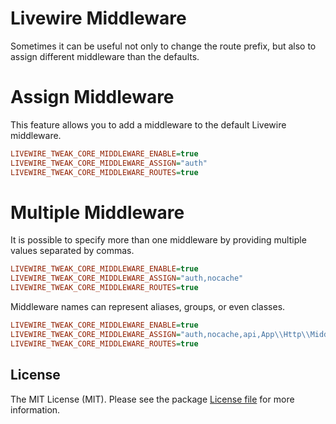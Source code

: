 # Livewire Middleware

Sometimes it can be useful not only to change the route prefix, but also to assign different middleware than the defaults.

# Assign Middleware

This feature allows you to add a middleware to the default Livewire middleware.

```ini
LIVEWIRE_TWEAK_CORE_MIDDLEWARE_ENABLE=true
LIVEWIRE_TWEAK_CORE_MIDDLEWARE_ASSIGN="auth"
LIVEWIRE_TWEAK_CORE_MIDDLEWARE_ROUTES=true
```

# Multiple Middleware

It is possible to specify more than one middleware by providing multiple values separated by commas.

```ini
LIVEWIRE_TWEAK_CORE_MIDDLEWARE_ENABLE=true
LIVEWIRE_TWEAK_CORE_MIDDLEWARE_ASSIGN="auth,nocache"
LIVEWIRE_TWEAK_CORE_MIDDLEWARE_ROUTES=true
```

Middleware names can represent aliases, groups, or even classes.

```ini
LIVEWIRE_TWEAK_CORE_MIDDLEWARE_ENABLE=true
LIVEWIRE_TWEAK_CORE_MIDDLEWARE_ASSIGN="auth,nocache,api,App\\Http\\Middleware\\ThrottleRequests"
LIVEWIRE_TWEAK_CORE_MIDDLEWARE_ROUTES=true
```

## License

The MIT License (MIT). Please see the package [License file](../../LICENSE.md) for more information.